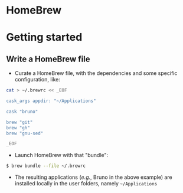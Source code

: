 HomeBrew
========

# Getting started

## Write a HomeBrew file
* Curate a HomeBrew file, with the dependencies and some specific configuration, like:
```bash
cat > ~/.brewrc << _EOF

cask_args appdir: "~/Applications"

cask "bruno"

brew "git"
brew "gh"
brew "gnu-sed"

_EOF
```
* Launch HomeBrew with that "bundle":
```bash
$ brew bundle --file ~/.brewrc
```
* The resulting applications (_e.g._, Bruno in the above example)
  are installed locally in the user folders, namely `~/Applications`


